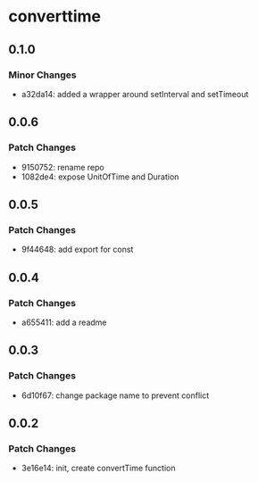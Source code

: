# converttime

## 0.1.0

### Minor Changes

- a32da14: added a wrapper around setInterval and setTimeout

## 0.0.6

### Patch Changes

- 9150752: rename repo
- 1082de4: expose UnitOfTime and Duration

## 0.0.5

### Patch Changes

- 9f44648: add export for const

## 0.0.4

### Patch Changes

- a655411: add a readme

## 0.0.3

### Patch Changes

- 6d10f67: change package name to prevent conflict

## 0.0.2

### Patch Changes

- 3e16e14: init, create convertTime function
